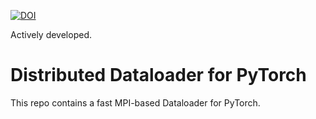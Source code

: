 [![DOI](https://zenodo.org/badge/731947813.svg)](https://zenodo.org/doi/10.5281/zenodo.10391055)

Actively developed.

# Distributed Dataloader for PyTorch

This repo contains a fast MPI-based Dataloader for PyTorch.

